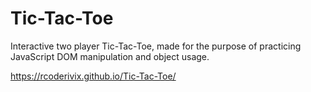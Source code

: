 # Tic-Tac-Toe

Interactive two player Tic-Tac-Toe, made for the purpose of practicing JavaScript DOM manipulation and object usage. 

https://rcoderivix.github.io/Tic-Tac-Toe/
